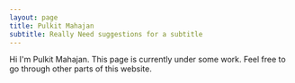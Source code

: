 ```yaml
---
layout: page
title: Pulkit Mahajan
subtitle: Really Need suggestions for a subtitle
---
```


Hi I'm Pulkit Mahajan. This page is currently under some work. Feel free to go through other parts of this website. 
